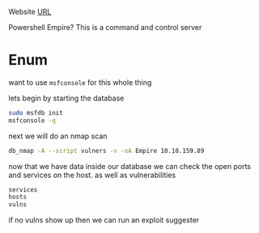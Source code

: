 Website [URL](https://tryhackme.com/room/rppsempire)

Powershell Empire? This is a command and control server

# Enum
want to use `msfconsole` for this whole thing

lets begin by starting the database
```bash
sudo msfdb init
msfconsole -q
```

next we will do an nmap scan
```bash
db_nmap -A --script vulners -v -oA Empire 10.10.159.89
```

now that we have data inside our database we can check the open ports and services on the host. as well as vulnerabilities
```bash
services
hosts
vulns
```

if no vulns show up then we can run an exploit suggester
```bash